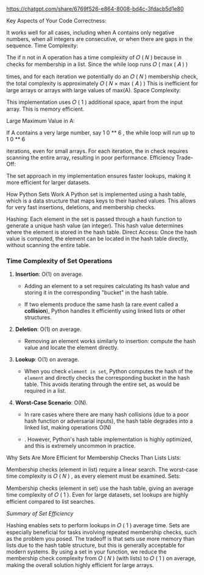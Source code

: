 https://chatgpt.com/share/6769f526-e864-8008-bd4c-3fdacb5d1e80

Key Aspects of Your Code
Correctness:

It works well for all cases, including when A contains only negative numbers, when all integers are consecutive, or when there are gaps in the sequence.
Time Complexity:

The if n not in A operation has a time complexity of 
𝑂
(
𝑁
)
because in checks for membership in a list.
Since the while loop runs 
𝑂
(
max
(
𝐴
)
)

 times, and for each iteration we potentially do an 
𝑂
(
𝑁
)
membership check, the total complexity is approximately 
𝑂
(
𝑁
×
max
(
𝐴
)
)
This is inefficient for large arrays or arrays with large values of max(A).
Space Complexity:

This implementation uses 
𝑂
(
1
)
 additional space, apart from the input array. This is memory efficient.


Large Maximum Value in A:

If A contains a very large number, say 
1
0
**
6
 , the while loop will run up to 
1
0
**
6

  iterations, even for small arrays. For each iteration, the in check requires scanning the entire array, resulting in poor performance.
Efficiency Trade-Off:

The set approach in my implementation ensures faster lookups, making it more efficient for larger datasets.

How Python Sets Work
A Python set is implemented using a hash table, which is a data structure that maps keys to their hashed values. This allows for very fast insertions, deletions, and membership checks.

Hashing: Each element in the set is passed through a hash function to generate a unique hash value (an integer). This hash value determines where the element is stored in the hash table.
Direct Access: Once the hash value is computed, the element can be located in the hash table directly, without scanning the entire table.

### **Time Complexity of Set Operations**

1. **Insertion**: O(1) on average.
    
    - Adding an element to a set requires calculating its hash value and storing it in the corresponding "bucket" in the hash table.
        
    - If two elements produce the same hash (a rare event called a **collision**), Python handles it efficiently using linked lists or other structures.
        
2. **Deletion**: O(1) on average.
    
    - Removing an element works similarly to insertion: compute the hash value and locate the element directly.
        
3. **Lookup**: O(1) on average.
    
    - When you check `element in set`, Python computes the hash of the `element` and directly checks the corresponding bucket in the hash table. This avoids iterating through the entire set, as would be required in a list.
        
4. **Worst-Case Scenario**: O(N).
    
    - In rare cases where there are many hash collisions (due to a poor hash function or adversarial inputs), the hash table degrades into a linked list, making operations O(N)
        
    - . However, Python's hash table implementation is highly optimized, and this is extremely uncommon in practice.

Why Sets Are More Efficient for Membership Checks Than Lists
Lists:

Membership checks (element in list) require a linear search.
The worst-case time complexity is 
𝑂
(
𝑁
)
, as every element must be examined.
Sets:

Membership checks (element in set) use the hash table, giving an average time complexity of 
𝑂
(
1
).
Even for large datasets, set lookups are highly efficient compared to list searches.

*Summary of Set Efficiency*

Hashing enables sets to perform lookups in 
𝑂
(
1
)
 average time.
Sets are especially beneficial for tasks involving repeated membership checks, such as the problem you posed.
The tradeoff is that sets use more memory than lists due to the hash table structure, but this is generally acceptable for modern systems.
By using a set in your function, we reduce the membership check complexity from 
𝑂
(
𝑁
)
 (with lists) to 
𝑂
(
1
)
 on average, making the overall solution highly efficient for large arrays.